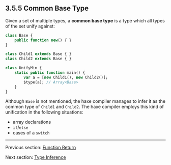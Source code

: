 ## 3.5.5 Common Base Type

Given a set of multiple types, a **common base type** is a type which all types of the set unify against:

```haxe
class Base {
	public function new() { }
}

class Child1 extends Base { }
class Child2 extends Base { }

class UnifyMin {
	static public function main() {
		var a = [new Child1(), new Child2()];
		$type(a); // Array<Base>
	}
}
```
Although `Base` is not mentioned, the haxe compiler manages to infer it as the common type of `Child1` and `Child2`. The haxe compiler employs this kind of unification in the following situations:



* array declarations
* `if`/`else`
* cases of a `switch`

---

Previous section: [Function Return](3.5.4-Function_Return.md)

Next section: [Type Inference](3.6-Type_Inference.md)